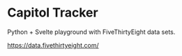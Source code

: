 # Capitol Tracker

Python + Svelte playground with FiveThirtyEight data sets.

https://data.fivethirtyeight.com/